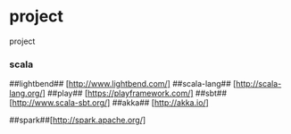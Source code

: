 # project
project



### scala ###
##lightbend## [http://www.lightbend.com/]
##scala-lang## [http://scala-lang.org/]
##play## [https://playframework.com/]
##sbt## [http://www.scala-sbt.org/]
##akka## [http://akka.io/]


##spark##[http://spark.apache.org/]

